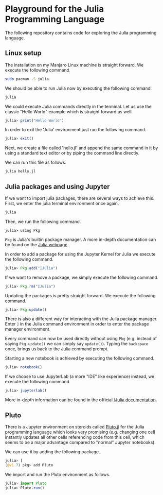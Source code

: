 # Playground for the Julia Programming Language

The following repository contains code for exploring the Julia programming language.

## Linux setup

The installation on my Manjaro Linux machine is straight forward. We execute the following command.

```bash
sudo pacman -S julia
```

We should be able to run Julia now by executing the following command.

```bash
julia
```

We could execute Julia commands directly in the terminal. Let us use the classic "Hello World" example which is straight forward as well.

```julia
julia> print("Hello World")
```

In order to exit the 'Julia' environment just run the following command.

```julia
julia> exit()
```

Next, we create a file called 'hello.jl' and append the same command in it by using a standard text editor or by piping the command line directly.

We can run this file as follows.

```bash
julia hello.jl
```

## Julia packages and using Jupyter

If we want to import julia packages, there are several ways to achieve this. First, we enter the julia terminal environment once again.

```bash
julia
```

Then, we run the following command.

```
julia> using Pkg
```

`Pkg` is Julia's builtin package manager. A more in-depth documentation can be found on the [Julia webpage](https://docs.julialang.org/en/v1/stdlib/Pkg/).

In order to add a package for using the Jupyter Kernel for Julia we execute the following command.

```julia
julia> Pkg.add("IJulia")
```

If we want to remove a package, we simply execute the following command.

```julia
julia> Pkg.rm("IJulia")
```

Updating the packages is pretty straight forward. We execute the following command.

```julia
julia> Pkg.update()
```

There is also a different way for interacting with the Julia package manager. Enter `]` in the Julia command environment in order to enter the package manager environment.

Every command can now be used directly without using `Pkg` (e.g. instead of saying `Pkg.update()` we can simply say `update()`). Typing the `backspace` once, brings us back to the Julia command prompt.

Starting a new notebook is achieved by executing the following command.

```julia
julia> notebook()
```

If we choose to use JupyterLab (a more "IDE" like experience) instead, we execute the following command.

```julia
julia> jupyterlab()
```

More in-depth information can be found in the official [IJulia documentation](https://juliahub.com/ui/Packages/IJulia/nfu7T/1.21.2).

## Pluto

There is a Jupyter environment on steroids called [Pluto.jl](https://github.com/fonsp/Pluto.jl) for the Julia programming language which looks very promising (e.g. changing one cell instantly updates all other cells referencing code from this cell, which seems to be a major advantage compared to "normal" Jupyter notebooks).

We can use it by adding the following package.

```julia
julia> ]
(@v1.7) pkg> add Pluto
```

We import and run the Pluto environment as follows.

```julia
julia> import Pluto
julia> Pluto.run()
```